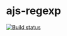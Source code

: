 # ajs-regexp
[![Build status](https://ci.appveyor.com/api/projects/status/xhb645jwd8vapgw0?svg=true)](https://ci.appveyor.com/project/479maxim479/ajs-regexp)
